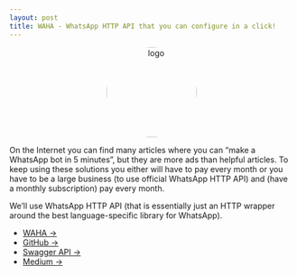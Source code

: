```yaml
---
layout: post
title: WAHA - WhatsApp HTTP API that you can configure in a click!
---
```



<div style="text-align: center;">
   <div class="mb-4"><img src="{{ site.baseurl }}/images/waha-logo.svg" title="WhatsApp HTTP API" alt="logo" style="border-radius:50%;width:10rem"></div>
</div>

On the Internet you can find many articles where you can “make a WhatsApp bot in 5 minutes”, but they are more ads than helpful articles. To keep using these solutions you either will have to pay every month or you have to be a large business (to use official WhatsApp HTTP API) and (have a monthly subscription) pay every month.

We’ll use WhatsApp HTTP API (that is essentially just an HTTP wrapper around the best language-specific library for WhatsApp).
- [WAHA ->](https://waha.devlike.pro/)
- [GitHub ->](https://github.com/devlikepro/whatsapp-http-api)
- [Swagger API ->](https://waha.devlike.pro/swagger/)
- [Medium ->](https://allburov.medium.com/make-a-whatsapp-bot-for-free-and-fun-via-http-api-b3e6afcdf395)
